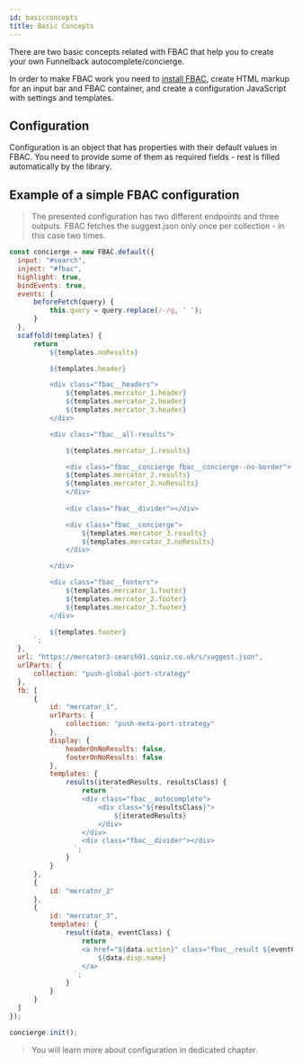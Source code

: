 ```yaml
---
id: basicconcepts
title: Basic Concepts
---
```


There are two basic concepts related with FBAC that help you to create your own Funnelback autocomplete/concierge.

In order to make FBAC work you need to [install FBAC](0-getting-started-0-installation.md), create HTML markup for an input bar and FBAC container, and create a configuration JavaScript with settings and templates.

## Configuration

Configuration is an object that has properties with their default values in FBAC. You need to provide some of them as required fields - rest is filled automatically by the library.

## Example of a simple FBAC configuration

> The presented configuration has two different endpoints and three outputs. FBAC fetches the suggest.json only once per collection - in this case two times.

```js
const concierge = new FBAC.default({
  input: "#search",
  inject: "#fbac",
  highlight: true,
  bindEvents: true,
  events: {
      beforeFetch(query) {
          this.query = query.replace(/-/g, ' ');
      }
  },
  scaffold(templates) {
      return `
          ${templates.noResults}

          ${templates.header}

          <div class="fbac__headers">
              ${templates.mercator_1.header}
              ${templates.mercator_2.header}
              ${templates.mercator_3.header}
          </div>

          <div class="fbac__all-results">

              ${templates.mercator_1.results}

              <div class="fbac__concierge fbac__concierge--no-border">
              ${templates.mercator_2.results}
              ${templates.mercator_2.noResults}
              </div>
          
              <div class="fbac__divider"></div>

              <div class="fbac__concierge">
                  ${templates.mercator_3.results}
                  ${templates.mercator_3.noResults}
              </div>

          </div>

          <div class="fbac__footers">
              ${templates.mercator_1.footer}
              ${templates.mercator_2.footer}
              ${templates.mercator_3.footer}
          </div>

          ${templates.footer}
      `;
  },
  url: "https://mercator3-search01.squiz.co.uk/s/suggest.json",
  urlParts: {
      collection: "push-global-port-strategy"
  },
  fb: [
      {
          id: "mercator_1",
          urlParts: {
              collection: "push-meta-port-strategy"
          },
          display: {
              headerOnNoResults: false,
              footerOnNoResults: false
          },
          templates: {
              results(iteratedResults, resultsClass) {
                  return `
                  <div class="fbac__autocomplete">
                      <div class="${resultsClass}">
                          ${iteratedResults}
                      </div>
                  </div>
                  <div class="fbac__divider"></div>
                `;
              }
          }
      },
      {
          id: "mercator_2"
      },
      {
          id: "mercator_3",
          templates: {
              result(data, eventClass) {
                  return `
                  <a href="${data.action}" class="fbac__result ${eventClass}" target="_blank">
                      ${data.disp.name}
                  </a>
                `;
              }
          }
      }
  ]
});

concierge.init();
```

> You will learn more about configuration in dedicated chapter.

